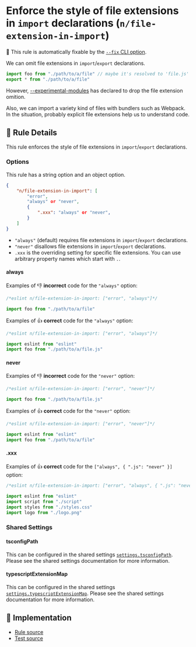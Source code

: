# Enforce the style of file extensions in `import` declarations (`n/file-extension-in-import`)

🔧 This rule is automatically fixable by the [`--fix` CLI option](https://eslint.org/docs/latest/user-guide/command-line-interface#--fix).

<!-- end auto-generated rule header -->

We can omit file extensions in `import`/`export` declarations.

```js
import foo from "./path/to/a/file" // maybe it's resolved to 'file.js' or 'file.json'
export * from "./path/to/a/file"
```

However, [--experimental-modules](https://medium.com/@nodejs/announcing-a-new-experimental-modules-1be8d2d6c2ff) has declared to drop the file extension omition.

Also, we can import a variety kind of files with bundlers such as Webpack. In the situation, probably explicit file extensions help us to understand code.

## 📖 Rule Details

This rule enforces the style of file extensions in `import`/`export` declarations.

### Options

This rule has a string option and an object option.

```json
{
    "n/file-extension-in-import": [
        "error",
        "always" or "never",
        {
            ".xxx": "always" or "never",
        }
    ]
}
```

- `"always"` (default) requires file extensions in `import`/`export` declarations.
- `"never"` disallows file extensions in `import`/`export` declarations.
- `.xxx` is the overriding setting for specific file extensions. You can use arbitrary property names which start with `.`.

#### always

Examples of 👎 **incorrect** code for the `"always"` option:

```js
/*eslint n/file-extension-in-import: ["error", "always"]*/

import foo from "./path/to/a/file"
```

Examples of 👍 **correct** code for the `"always"` option:

```js
/*eslint n/file-extension-in-import: ["error", "always"]*/

import eslint from "eslint"
import foo from "./path/to/a/file.js"
```

#### never

Examples of 👎 **incorrect** code for the `"never"` option:

```js
/*eslint n/file-extension-in-import: ["error", "never"]*/

import foo from "./path/to/a/file.js"
```

Examples of 👍 **correct** code for the `"never"` option:

```js
/*eslint n/file-extension-in-import: ["error", "never"]*/

import eslint from "eslint"
import foo from "./path/to/a/file"
```

#### .xxx

Examples of 👍 **correct** code for the `["always", { ".js": "never" }]` option:

```js
/*eslint n/file-extension-in-import: ["error", "always", { ".js": "never" }]*/

import eslint from "eslint"
import script from "./script"
import styles from "./styles.css"
import logo from "./logo.png"
```

### Shared Settings

#### tsconfigPath

This can be configured in the shared settings [`settings.tsconfigPath`](https://github.com/eslint-community/eslint-plugin-n/tree/master/docs/shared-settings.md#tsconfigpath).
Please see the shared settings documentation for more information.

#### typescriptExtensionMap

This can be configured in the shared settings [`settings.typescriptExtensionMap`](https://github.com/eslint-community/eslint-plugin-n/tree/master/docs/shared-settings.md#typescriptextensionmap).
Please see the shared settings documentation for more information.

## 🔎 Implementation

- [Rule source](https://github.com/eslint-community/eslint-plugin-n/tree/master/lib/rules/file-extension-in-import.js)
- [Test source](https://github.com/eslint-community/eslint-plugin-n/tree/master/tests/lib/rules/file-extension-in-import.js)
